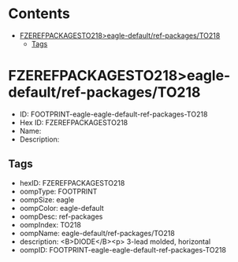 



Contents
========

* [FZEREFPACKAGESTO218>eagle-default/ref-packages/TO218](#fzerefpackagesto218eagle-defaultref-packagesto218)
	* [Tags](#tags)

# FZEREFPACKAGESTO218>eagle-default/ref-packages/TO218

- ID: FOOTPRINT-eagle-eagle-default-ref-packages-TO218
- Hex ID: FZEREFPACKAGESTO218
- Name: 
- Description: 

## Tags

- hexID: FZEREFPACKAGESTO218
- oompType: FOOTPRINT
- oompSize: eagle
- oompColor: eagle-default
- oompDesc: ref-packages
- oompIndex: TO218
- oompName: eagle-default/ref-packages/TO218
- description: &lt;B&gt;DIODE&lt;/B&gt;&lt;p&gt;&#xD;
3-lead molded, horizontal
- oompID: FOOTPRINT-eagle-eagle-default-ref-packages-TO218
